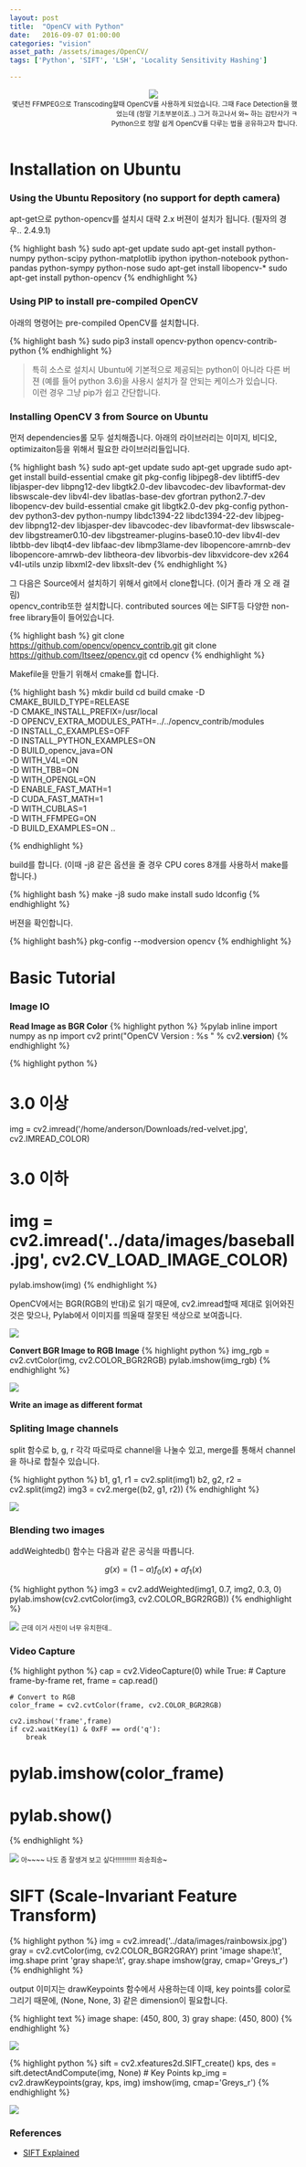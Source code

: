 ```yaml
---
layout: post
title:  "OpenCV with Python"
date:   2016-09-07 01:00:00
categories: "vision"
asset_path: /assets/images/OpenCV/
tags: ['Python', 'SIFT', 'LSH', 'Locality Sensitivity Hashing']

---
```


<header>
    <img src="{{ page.asset_path }}walle.jpg" class="img-responsive img-rounded img-fluid">
    <div style="text-align:right;"> 
    <small>
       몇년전 FFMPEG으로 Transcoding할때 OpenCV를 사용하게 되었습니다. 그때 Face Detection을 했었는데 (정말 기초부분이죠..) 그거 하고나서 와~ 하는 감탄사가 ㅋ <br>
       Python으로 정말 쉽게 OpenCV를 다루는 법을 공유하고자 합니다. <br>
    </small>
    </div>
</header>

# Installation on Ubuntu

### Using the Ubuntu Repository (no support for depth camera)

apt-get으로 python-opencv를 설치시 대략 2.x 버젼이 설치가 됩니다. (필자의 경우.. 2.4.9.1)

{% highlight bash %}
sudo apt-get update
sudo apt-get install python-numpy python-scipy python-matplotlib ipython ipython-notebook python-pandas python-sympy python-nose
sudo apt-get install libopencv-*
sudo apt-get install python-opencv
{% endhighlight %}


### Using PIP to install pre-compiled OpenCV

아래의 명령어는 pre-compiled OpenCV를 설치합니다.<br>


{% highlight bash %}
sudo pip3 install opencv-python opencv-contrib-python
{% endhighlight %}

> 특히 소스로 설치시 Ubuntu에 기본적으로 제공되는 python이 아니라 다른 버젼 (예를 들어 python 3.6)을 사용시 설치가 잘 안되는 케이스가 있습니다.<br>
> 이런 경우 그냥 pip가 쉽고 간단합니다.



### Installing OpenCV 3 from Source on Ubuntu

먼저 dependencies롤 모두 설치해줍니다. 아래의 라이브러리는 이미지, 비디오, optimizaiton등을 위해서 필요한 라이브러리들입니다.

{% highlight bash %}
sudo apt-get update
sudo apt-get upgrade
sudo apt-get install build-essential cmake git pkg-config libjpeg8-dev libtiff5-dev libjasper-dev libpng12-dev libgtk2.0-dev libavcodec-dev libavformat-dev libswscale-dev libv4l-dev libatlas-base-dev gfortran python2.7-dev libopencv-dev build-essential cmake git libgtk2.0-dev pkg-config python-dev  python3-dev python-numpy libdc1394-22 libdc1394-22-dev libjpeg-dev libpng12-dev libjasper-dev libavcodec-dev libavformat-dev libswscale-dev libgstreamer0.10-dev libgstreamer-plugins-base0.10-dev libv4l-dev libtbb-dev libqt4-dev libfaac-dev libmp3lame-dev libopencore-amrnb-dev libopencore-amrwb-dev libtheora-dev libvorbis-dev libxvidcore-dev x264 v4l-utils unzip libxml2-dev libxslt-dev
{% endhighlight %}

그 다음은 Source에서 설치하기 위해서 git에서 clone합니다. (이거 졸라 개 오 래 걸 림)<br>
opencv_contrib또한 설치합니다. contributed sources 에는 SIFT등 다양한 non-free library들이 들어있습니다.

{% highlight bash %}
git clone https://github.com/opencv/opencv_contrib.git
git clone https://github.com/Itseez/opencv.git
cd opencv
{% endhighlight %}

Makefile을 만들기 위해서 cmake를 합니다.


{% highlight bash %}
mkdir build
cd build
cmake -D CMAKE_BUILD_TYPE=RELEASE \
	-D CMAKE_INSTALL_PREFIX=/usr/local \
	-D OPENCV_EXTRA_MODULES_PATH=../../opencv_contrib/modules \
	-D INSTALL_C_EXAMPLES=OFF \
	-D INSTALL_PYTHON_EXAMPLES=ON \
	-D BUILD_opencv_java=ON \
	-D WITH_V4L=ON \
	-D WITH_TBB=ON \
	-D WITH_OPENGL=ON \
	-D ENABLE_FAST_MATH=1 \
	-D CUDA_FAST_MATH=1 \
	-D WITH_CUBLAS=1 \
	-D WITH_FFMPEG=ON \
	-D BUILD_EXAMPLES=ON ..

{% endhighlight %}

build를 합니다. (이때 -j8 같은 옵션을 줄 경우 CPU cores 8개를 사용하서 make를 합니다.)

{% highlight bash %}
make -j8
sudo make install
sudo ldconfig
{% endhighlight %}

버젼을 확인합니다.

{% highlight bash%}
pkg-config --modversion opencv
{% endhighlight %}



# Basic Tutorial 

### Image IO

**Read Image as BGR Color**
{% highlight python %}
%pylab inline
import numpy as np
import cv2
print("OpenCV Version : %s " % cv2.__version__)
{% endhighlight %}

{% highlight python %}
# 3.0 이상
img = cv2.imread('/home/anderson/Downloads/red-velvet.jpg', cv2.IMREAD_COLOR)

# 3.0 이하
# img = cv2.imread('../data/images/baseball.jpg', cv2.CV_LOAD_IMAGE_COLOR)

pylab.imshow(img)
{% endhighlight %}

OpenCV에서는 BGR(RGB의 반대)로 읽기 때문에, cv2.imread할때 제대로 읽어와진것은 맞으나, Pylab에서 이미지를 띄울때 잘못된 색상으로 보여줍니다.

<img src="{{ page.asset_path }}inverted_baseball.png" class="img-responsive img-rounded">

**Convert BGR Image to RGB Image**
{% highlight python %}
img_rgb = cv2.cvtColor(img, cv2.COLOR_BGR2RGB)
pylab.imshow(img_rgb)
{% endhighlight %}

<img src="{{ page.asset_path }}rgb_baseball.png" class="img-responsive img-rounded">

**Write an image as different format**


### Spliting Image channels

split 함수로 b, g, r 각각 따로따로 channel을 나눌수 있고, merge를 통해서 channel을 하나로 합칠수 있습니다.

{% highlight python %}
b1, g1, r1 = cv2.split(img1)
b2, g2, r2 = cv2.split(img2)
img3 = cv2.merge((b2, g1, r2))
{% endhighlight %}

<img src="{{ page.asset_path }}mixed_channels.png" class="img-responsive img-rounded">


### Blending two images

addWeightedb() 함수는 다음과 같은 공식을 따릅니다.

$$ g(x) = (1 - \alpha)f_0(x) + \alpha f_1(x)$$ 

{% highlight  python %}
img3 = cv2.addWeighted(img1, 0.7, img2, 0.3, 0)
pylab.imshow(cv2.cvtColor(img3, cv2.COLOR_BGR2RGB))
{% endhighlight %}

<img src="{{ page.asset_path }}blended_baseball.png" class="img-responsive img-rounded">
<small>근데 이거 사진이 너무 유치한데.. </small>


### Video Capture

{% highlight python %}
cap = cv2.VideoCapture(0)
while True:
    # Capture frame-by-frame
    ret, frame = cap.read()
    
    # Convert to RGB
    color_frame = cv2.cvtColor(frame, cv2.COLOR_BGR2RGB)
    
    cv2.imshow('frame',frame)
    if cv2.waitKey(1) & 0xFF == ord('q'):
        break
#     pylab.imshow(color_frame)
#     pylab.show()
{% endhighlight %}

<img src="{{ page.asset_path }}video_capture.png" class="img-responsive img-rounded">
<small>아~~~~ 나도 좀 잘생겨 보고 싶다!!!!!!!!!!! 죄송죄송~</small>


# SIFT (Scale-Invariant Feature Transform)

{% highlight python %}
img = cv2.imread('../data/images/rainbowsix.jpg')
gray = cv2.cvtColor(img, cv2.COLOR_BGR2GRAY)
print 'image shape:\t', img.shape
print 'gray shape:\t', gray.shape
imshow(gray, cmap='Greys_r')
{% endhighlight %}

output 이미지는 drawKeypoints 함수에서 사용하는데 이때, key points를 color로 그리기 때문에, (None, None, 3) 같은 dimension이 필요합니다.

{% highlight text %}
image shape:	(450, 800, 3)
gray shape:	(450, 800)
{% endhighlight %}

<img src="{{ page.asset_path }}sift_rainbowsix.png" class="img-responsive img-rounded">

{% highlight python %}
sift = cv2.xfeatures2d.SIFT_create()
kps, des = sift.detectAndCompute(img, None) # Key Points
kp_img = cv2.drawKeypoints(gray, kps, img) 
imshow(img, cmap='Greys_r')
{% endhighlight %}

<img src="{{ page.asset_path }}sift_rainbowsix2.png" class="img-responsive img-rounded">

### References 

* [SIFT Explained](http://aishack.in/tutorials/sift-scale-invariant-feature-transform-introduction/)



[OpenNI]: http://structure.io/openni
[OpenCV 3.1.0]: https://github.com/Itseez/opencv/archive/3.1.0.zip
[OpenCV Download Page]: http://opencv.org/downloads.html
